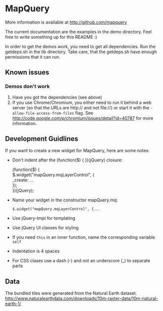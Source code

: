 MapQuery
=========

More information is available at http://github.com/mapquery

The current documentation are the examples in the demo directory. Feel free to write something up for this README :)

In order to get the demos work, you need to get all dependencies. Run the getdeps.sh in the lib directory. Take care, that the getdeps.sh have enough permissions that it can run.

Known issues
------------

### Demos don't work

1. Have you got the dependencies (see above)
2. If you use Chrome/Chromium, you either need to run it behind a web server (so that the URLs are http:// and not file://) or start it with the `-allow-file-access-from-files` flag. See http://code.google.com/p/chromium/issues/detail?id=40787 for more information.


Development Guidlines
---------------------

If you want to create a new widget for MapQuery, here are some notes:

 - Don't indent after the (function($) { })(jQuery) closure:


     (function($) {    
     $.widget("mapQuery.mqLayerControl", {    
        _create: ...        
     });    
     })(jQuery);    


 - Name your widget in the constructor mapQuery.mq<anameyoulike>:

    `$.widget("mapQuery.mqLayerControl", {...`

 - Use jQuery-tmpl for templating

 - Use jQuery UI classes for styling

 - If you need `this` in an inner function, name the corresponding variable `self`

 - Indentation is 4 spaces

 - For CSS clases use a dash (-) and not an underscore (_) to separate parts


Data
----

The bundled tiles were generated from the Natural Earth dataset.
http://www.naturalearthdata.com/downloads/10m-raster-data/10m-natural-earth-1/
